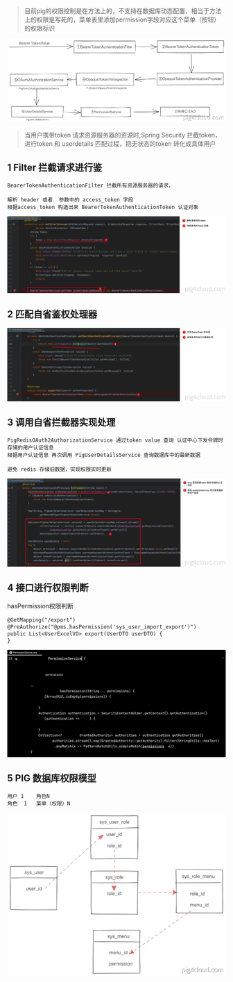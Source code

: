 > 目前pig的权限控制是在方法上的，不支持在数据库动态配置，相当于方法上的权限是写死的，菜单表里添加permission字段对应这个菜单（按钮）的权限标识

![image.png](./assets/README-1663218375149.png)
> 当用户携带token 请求资源服务器的资源时,Spring Security 拦截token，进行token 和 userdetails 匹配过程，把无状态的token 转化成具体用户

## 1 Filter 拦截请求进行鉴
```
BearerTokenAuthenticationFilter 拦截所有资源服务器的请求，

解析 header 或者  参数中的 access_token 字段
根据access_token 构造出来 BearerTokenAuthenticationToken 认证对象
```
![image.png](./assets/README-1663218438845.png)

## 2 匹配自省鉴权处理器
![image.png](./assets/README-1663218458334.png)

## 3 调用自省拦截器实现处理
```
PigRedisOAuth2AuthorizationService 通过token value 查询 认证中心下发令牌时 存储的用户认证信息
根据用户认证信息 再次调用 PigUserDetailsService 查询数据库中的最新数据

避免 redis 存储旧数据，实现权限实时更新
```
![image.png](./assets/README-1663218528298.png)

## 4 接口进行权限判断
hasPermission权限判断
```
@GetMapping("/export")
@PreAuthorize("@pms.hasPermission('sys_user_import_export')")
public List<UserExcelVO> export(UserDTO userDTO) {
}
```
![7a33427e-9798-4674-8c45-25eff5269dd2.png](./assets/README-1663218562209.png)

## 5 PIG 数据库权限模型
```
用户 1    角色N
角色  1   菜单（权限）N
```
![image.png](./assets/README-1663218589748.png)

